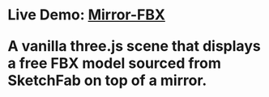 <h1>Live Demo: <a href="#">Mirror-FBX</a>
<p>A vanilla three.js scene that displays a free FBX model sourced from SketchFab on top of a mirror.</p>